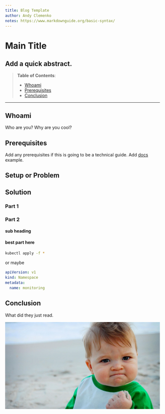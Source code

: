 ```yaml
---
title: Blog Template
author: Andy Clemenko
notes: https://www.markdownguide.org/basic-syntax/
---
```


# Main Title

Add a quick abstract.
---

> **Table of Contents**:
> * [Whoami](#whoami)
> * [Prerequisites](#prerequisites)
> * [Conclusion](#conclusion)

---

## Whoami

Who are you? Why are you cool?

## Prerequisites

Add any prerequisites if this is going to be a technical guide. Add [docs](https://rancher.com/docs/) example.

## Setup or Problem

## Solution

### Part 1

### Part 2

#### sub heading

#### best part here

```bash
kubectl apply -f *
```

or maybe

```yaml
apiVersion: v1
kind: Namespace
metadata:
  name: monitoring
```

## Conclusion

What did they just read.

![success](img/success.jpg)
